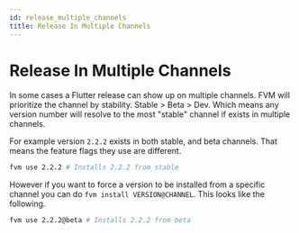 ```yaml
---
id: release_multiple_channels
title: Release In Multiple Channels
---
```


# Release In Multiple Channels

In some cases a Flutter release can show up on multiple channels. FVM will prioritize the channel by stability. Stable > Beta > Dev. Which means any version number will resolve to the most "stable" channel if exists in multiple channels.

For example version `2.2.2` exists in both stable, and beta channels. That means the feature flags they use are different.

```bash
fvm use 2.2.2 # Installs 2.2.2 from stable
```

However if you want to force a version to be installed from a specific channel you can do `fvm install VERSION@CHANNEL`. This looks like the following.

```bash
fvm use 2.2.2@beta # Installs 2.2.2 from beta
```
